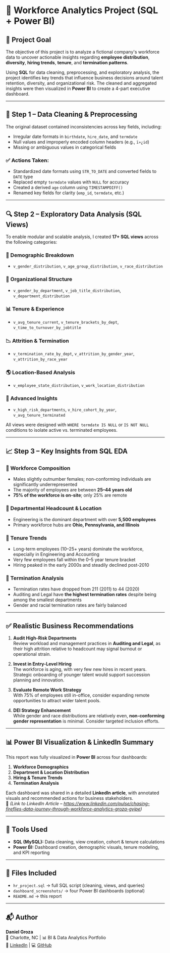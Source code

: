 # 🧠 Workforce Analytics Project (SQL + Power BI)

## 📌 Project Goal

The objective of this project is to analyze a fictional company's workforce data to uncover actionable insights regarding **employee distribution**, **diversity**, **hiring trends**, **tenure**, and **termination patterns**. 

Using **SQL** for data cleaning, preprocessing, and exploratory analysis, the project identifies key trends that influence business decisions around talent retention, diversity, and organizational risk. The cleaned and aggregated insights were then visualized in **Power BI** to create a 4-part executive dashboard.

---

## 🧼 Step 1 – Data Cleaning & Preprocessing

The original dataset contained inconsistencies across key fields, including:
- Irregular date formats in `birthdate`, `hire_date`, and `termdate`
- Null values and improperly encoded column headers (e.g., `ï»¿id`)
- Missing or ambiguous values in categorical fields

### ✅ Actions Taken:
- Standardized date formats using `STR_TO_DATE` and converted fields to `DATE` type
- Replaced empty `termdate` values with `NULL` for accuracy
- Created a derived `age` column using `TIMESTAMPDIFF()`
- Renamed key fields for clarity (`emp_id`, `termdate`, etc.)

---

## 🔍 Step 2 – Exploratory Data Analysis (SQL Views)

To enable modular and scalable analysis, I created **17+ SQL views** across the following categories:

### 🧬 Demographic Breakdown
- `v_gender_distribution`, `v_age_group_distribution`, `v_race_distribution`

### 🏢 Organizational Structure
- `v_gender_by_department`, `v_job_title_distribution`, `v_department_distribution`

### 📊 Tenure & Experience
- `v_avg_tenure_current`, `v_tenure_brackets_by_dept`, `v_time_to_turnover_by_jobtitle`

### 📉 Attrition & Termination
- `v_termination_rate_by_dept`, `v_attrition_by_gender_year`, `v_attrition_by_race_year`

### 🌎 Location-Based Analysis
- `v_employee_state_distribution`, `v_work_location_distribution`

### 🧠 Advanced Insights
- `v_high_risk_departments`, `v_hire_cohort_by_year`, `v_avg_tenure_terminated`

All views were designed with `WHERE termdate IS NULL` or `IS NOT NULL` conditions to isolate active vs. terminated employees. 

---

## 📈 Step 3 – Key Insights from SQL EDA

### 📌 Workforce Composition
- Males slightly outnumber females; non-conforming individuals are significantly underrepresented
- The majority of employees are between **25–44 years old**
- **75% of the workforce is on-site**; only 25% are remote

### 📌 Departmental Headcount & Location
- Engineering is the dominant department with over **5,500 employees**
- Primary workforce hubs are **Ohio, Pennsylvania, and Illinois**

### 📌 Tenure Trends
- Long-term employees (10–25+ years) dominate the workforce, especially in Engineering and Accounting
- Very few employees fall within the 0–5 year tenure bracket
- Hiring peaked in the early 2000s and steadily declined post-2010

### 📌 Termination Analysis
- Termination rates have dropped from 211 (2011) to 44 (2020)
- Auditing and Legal have **the highest termination rates** despite being among the smallest departments
- Gender and racial termination rates are fairly balanced

---

## ✅ Realistic Business Recommendations

1. **Audit High-Risk Departments**  
   Review workload and management practices in **Auditing and Legal**, as their high attrition relative to headcount may signal burnout or operational strain.

2. **Invest in Entry-Level Hiring**  
   The workforce is aging, with very few new hires in recent years. Strategic onboarding of younger talent would support succession planning and innovation.

3. **Evaluate Remote Work Strategy**  
   With 75% of employees still in-office, consider expanding remote opportunities to attract wider talent pools.

4. **DEI Strategy Enhancement**  
   While gender and race distributions are relatively even, **non-conforming gender representation** is minimal. Consider targeted inclusion efforts.

---

## 📊 Power BI Visualization & LinkedIn Summary

This report was fully visualized in **Power BI** across four dashboards:
1. **Workforce Demographics**
2. **Department & Location Distribution**
3. **Hiring & Tenure Trends**
4. **Termination Analysis**

Each dashboard was shared in a detailed **LinkedIn article**, with annotated visuals and recommended actions for business stakeholders.  
🔗 *(Link to LinkedIn Article – https://www.linkedin.com/pulse/chasing-fireflies-data-journey-through-workforce-analytics-groza-gyipe)*

---

## 🧠 Tools Used

- **SQL (MySQL):** Data cleaning, view creation, cohort & tenure calculations
- **Power BI:** Dashboard creation, demographic visuals, tenure modeling, and KPI reporting

---

## 📁 Files Included

- `hr_project.sql` → full SQL script (cleaning, views, and queries)
- `dashboard_screenshots/` → four Power BI dashboards (optional)
- `README.md` → this report

---

## 📬 Author

**Daniel Groza**  
📍 Charlotte, NC | 📊 BI & Data Analytics Portfolio  
💼 [LinkedIn](https://www.linkedin.com/in/your-profile) | 💻 [GitHub](https://github.com/your-repo)  
